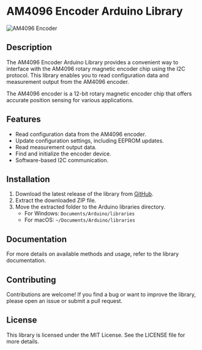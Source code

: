# AM4096 Encoder Arduino Library

![AM4096 Encoder](images/am4096.jpg)

## Description

The AM4096 Encoder Arduino Library provides a convenient way to interface with the AM4096 rotary magnetic encoder chip using the I2C protocol. This library enables you to read configuration data and measurement output from the AM4096 encoder.

The AM4096 encoder is a 12-bit rotary magnetic encoder chip that offers accurate position sensing for various applications.

## Features

- Read configuration data from the AM4096 encoder.
- Update configuration settings, including EEPROM updates.
- Read measurement output data.
- Find and initialize the encoder device.
- Software-based I2C communication.

## Installation

1. Download the latest release of the library from [GitHub](https://github.com/yasir-shahzad/AM4096/releases).
2. Extract the downloaded ZIP file.
3. Move the extracted folder to the Arduino libraries directory.
   - For Windows: `Documents/Arduino/libraries`
   - For macOS: `~/Documents/Arduino/libraries`

## Documentation
For more details on available methods and usage, refer to the library documentation.

## Contributing
Contributions are welcome! If you find a bug or want to improve the library, please open an issue or submit a pull request.

## License
This library is licensed under the MIT License. See the LICENSE file for more details.
